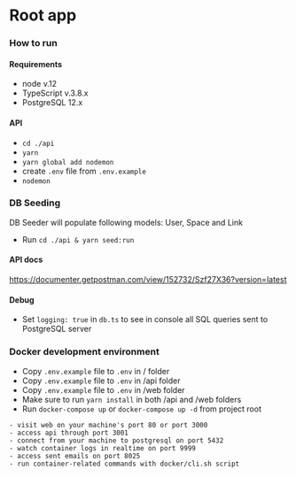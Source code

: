 # Root app

### How to run

#### Requirements
- node v.12
- TypeScript v.3.8.x
- PostgreSQL 12.x

#### API
- `cd ./api`
- `yarn`
- `yarn global add nodemon`
- create `.env` file from `.env.example`
- `nodemon`

### DB Seeding
DB Seeder will populate following models: User, Space and Link

- Run `cd ./api & yarn seed:run`

#### API docs

https://documenter.getpostman.com/view/152732/Szf27X36?version=latest

#### Debug
- Set `logging: true` in `db.ts` to see in console all SQL queries sent to PostgreSQL server

### Docker development environment

- Copy `.env.example` file to `.env` in / folder
- Copy `.env.example` file to `.env` in /api folder
- Copy `.env.example` file to `.env` in /web folder
- Make sure to run `yarn install` in both /api and /web folders
- Run `docker-compose up` or `docker-compose up -d` from project root

```
- visit web on your machine's port 80 or port 3000
- access api through port 3001
- connect from your machine to postgresql on port 5432
- watch container logs in realtime on port 9999
- access sent emails on port 8025
- run container-related commands with docker/cli.sh script
```
